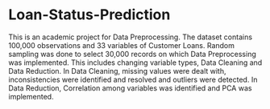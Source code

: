# Loan-Status-Prediction
This is an academic project for Data Preprocessing. The dataset contains 100,000 observations and 33 variables of Customer Loans.
Random sampling was done to select 30,000 records on which Data Preprocessing was implemented. This includes changing variable types, Data Cleaning and Data Reduction. 
In Data Cleaning, missing values were dealt with, inconsistencies were identified and resolved and outliers were detected. 
In Data Reduction, Correlation among variables was identified and PCA was implemented.
